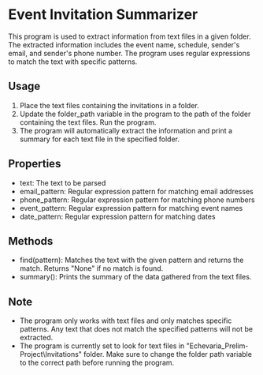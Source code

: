 # Event Invitation Summarizer
This program is used to extract information from text files in a given folder. The extracted information includes the event name, schedule, sender's email, and sender's phone number. The program uses regular expressions to match the text with specific patterns.

## Usage
1. Place the text files containing the invitations in a folder.
2. Update the folder_path variable in the program to the path of the folder containing the text files.
Run the program.
3. The program will automatically extract the information and print a summary for each text file in the specified folder.

## Properties
* text: The text to be parsed
* email_pattern: Regular expression pattern for matching email addresses
* phone_pattern: Regular expression pattern for matching phone numbers
* event_pattern: Regular expression pattern for matching event names
* date_pattern: Regular expression pattern for matching dates
## Methods
* find(pattern): Matches the text with the given pattern and returns the match. Returns "None" if no match is found.
* summary(): Prints the summary of the data gathered from the text files.
## Note
* The program only works with text files and only matches specific patterns. Any text that does not match the specified patterns will not be extracted.
* The program is currently set to look for text files in "Echevaria_Prelim-Project\Invitations" folder. Make sure to change the folder path variable to the correct path before running the program.